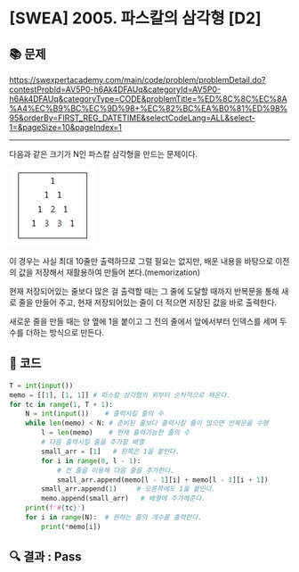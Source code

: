 # [SWEA] 2005. 파스칼의 삼각형 [D2]

## 📚 문제

https://swexpertacademy.com/main/code/problem/problemDetail.do?contestProbId=AV5P0-h6Ak4DFAUq&categoryId=AV5P0-h6Ak4DFAUq&categoryType=CODE&problemTitle=%ED%8C%8C%EC%8A%A4%EC%B9%BC%EC%9D%98+%EC%82%BC%EA%B0%81%ED%98%95&orderBy=FIRST_REG_DATETIME&selectCodeLang=ALL&select-1=&pageSize=10&pageIndex=1

---

다음과 같은 크기가 N인 파스칼 삼각형을 만드는 문제이다.

![image-20220221215838693](README.assets/image-20220221215838693.png)

이 경우는 사실 최대 10줄만 출력하므로 그럴 필요는 없지만, 배운 내용을 바탕으로 이전의 값을 저장해서 재활용하여 만들어 본다.(memorization)

현재 저장되어있는 줄보다 많은 걸 출력할 때는 그 줄에 도달할 때까지 반복문을 통해 새로 줄을 만들어 주고, 현재 저장되어있는 줄이 더 적으면 저장된 값을 바로 출력한다.

새로운 줄을 만들 때는 양 옆에 1을 붙이고 그 전의 줄에서 앞에서부터 인덱스를 세며 두 수를 더하는 방식으로 만든다.

## 📒 코드

```python
T = int(input())
memo = [[1], [1, 1]] # 파스칼 삼각형의 위부터 순차적으로 채운다.
for tc in range(1, T + 1):
    N = int(input())    # 출력시킬 줄의 수
    while len(memo) < N: # 준비된 줄보다 출력시킬 줄이 많으면 반복문을 수행
        l = len(memo)    # 현재 출력가능한 줄의 수
        # 다음 출력시킬 줄을 추가할 배열
        small_arr = [1]   # 왼쪽은 1을 붙인다.
        for i in range(0, l - 1):
            # 전 줄을 이용해 다음 줄을 추가한다.
            small_arr.append(memo[l - 1][i] + memo[l - 1][i + 1])
        small_arr.append(1)     # 오른쪽에도 1을 붙인다.
        memo.append(small_arr)   # 배열에 추가해준다.
    print(f'#{tc}')
    for i in range(N):  # 원하는 줄의 개수를 출력한다.
        print(*memo[i])
```

## 🔍 결과 : Pass